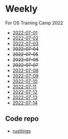 # Weekly

For OS Training Camp 2022

+ [2022-07-01](./schedule/2022-7-1.md)
+ [2022-07-02](./schedule/2022-7-2.md)
+ [2022-07-03](./schedule/2022-7-3.md)
+ ~~2022-07-04~~
+ ~~2022-07-05~~
+ ~~2022-07-06~~
+ ~~2022-07-07~~
+ [2022-07-08](./schedule/2022-7-8.md)
+ [2022-07-09](./schedule/2022-7-9.md)
+ [2022-07-10](./schedule/2022-7-10.md)
+ [2022-07-11](./schedule/2022-7-11.md)
+ [2022-07-12](./schedule/2022-7-12.md)
+ [2022-07-13](./schedule/2022-7-13.md)
+ [2022-07-14](./schedule/2022-7-14.md)

## Code repo

+ [rustlings](https://github.com/wanderya/rustlings)
